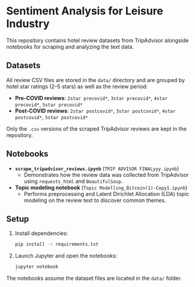 # Sentiment Analysis for Leisure Industry

This repository contains hotel review datasets from TripAdvisor alongside notebooks for scraping and analyzing the text data.

## Datasets

All review CSV files are stored in the `data/` directory and are grouped by hotel star ratings (2–5 stars) as well as the review period:

- **Pre-COVID reviews**: `2star precovid*`, `3star precovid*`, `4star precovid*`, `5star precovid*`
- **Post-COVID reviews**: `2star postcovid*`, `3star postcovid*`, `4star postcovid*`, `5star postcovid*`

Only the `.csv` versions of the scraped TripAdvisor reviews are kept in the repository.

## Notebooks

- **`scrape_tripadvisor_reviews.ipynb`** (`TRIP ADVISOR FINALyyy.ipynb`)
  - Demonstrates how the review data was collected from TripAdvisor using `requests_html` and `BeautifulSoup`.
- **Topic modeling notebook** (`Topic Modelling_Bitcoin(1)-Copy1.ipynb`)
  - Performs preprocessing and Latent Dirichlet Allocation (LDA) topic modeling on the review text to discover common themes.

## Setup

1. Install dependencies:

   ```bash
   pip install -r requirements.txt
   ```

2. Launch Jupyter and open the notebooks:

   ```bash
   jupyter notebook
   ```

The notebooks assume the dataset files are located in the `data/` folder.
